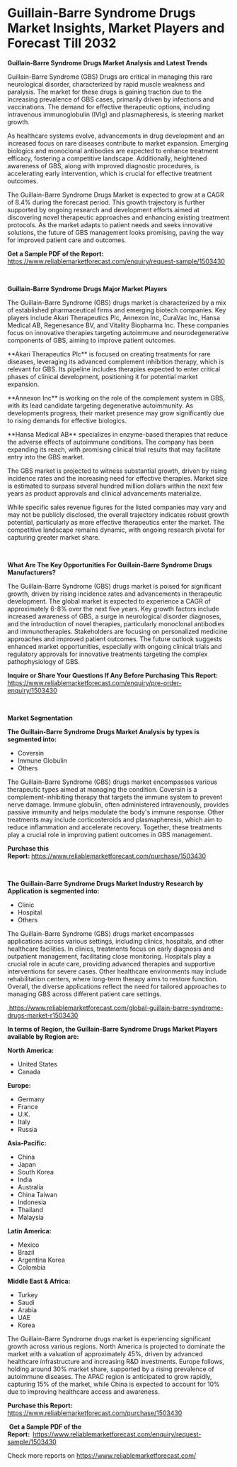 <p><h1>Guillain-Barre Syndrome Drugs Market Insights, Market Players and Forecast Till 2032</h1></p><p><strong>Guillain-Barre Syndrome Drugs Market Analysis and Latest Trends</strong></p>
<p><p>Guillain-Barre Syndrome (GBS) Drugs are critical in managing this rare neurological disorder, characterized by rapid muscle weakness and paralysis. The market for these drugs is gaining traction due to the increasing prevalence of GBS cases, primarily driven by infections and vaccinations. The demand for effective therapeutic options, including intravenous immunoglobulin (IVIg) and plasmapheresis, is steering market growth.</p><p>As healthcare systems evolve, advancements in drug development and an increased focus on rare diseases contribute to market expansion. Emerging biologics and monoclonal antibodies are expected to enhance treatment efficacy, fostering a competitive landscape. Additionally, heightened awareness of GBS, along with improved diagnostic procedures, is accelerating early intervention, which is crucial for effective treatment outcomes.</p><p>The Guillain-Barre Syndrome Drugs Market is expected to grow at a CAGR of 8.4% during the forecast period. This growth trajectory is further supported by ongoing research and development efforts aimed at discovering novel therapeutic approaches and enhancing existing treatment protocols. As the market adapts to patient needs and seeks innovative solutions, the future of GBS management looks promising, paving the way for improved patient care and outcomes.</p></p>
<p><strong>Get a Sample PDF of the Report:&nbsp;</strong> <a href="https://www.reliablemarketforecast.com/enquiry/request-sample/1503430?utm_campaign=3049&utm_medium=2&utm_source=Github&utm_content=ia&utm_term=23032025&utm_id=guillain-barre-syndrome-drugs">https://www.reliablemarketforecast.com/enquiry/request-sample/1503430</a></p>
<p>&nbsp;</p>
<p><strong>Guillain-Barre Syndrome Drugs Major Market Players</strong></p>
<p><p>The Guillain-Barre Syndrome (GBS) drugs market is characterized by a mix of established pharmaceutical firms and emerging biotech companies. Key players include Akari Therapeutics Plc, Annexon Inc, CuraVac Inc, Hansa Medical AB, Regenesance BV, and Vitality Biopharma Inc. These companies focus on innovative therapies targeting autoimmune and neurodegenerative components of GBS, aiming to improve patient outcomes.</p><p>**Akari Therapeutics Plc** is focused on creating treatments for rare diseases, leveraging its advanced complement inhibition therapy, which is relevant for GBS. Its pipeline includes therapies expected to enter critical phases of clinical development, positioning it for potential market expansion.</p><p>**Annexon Inc** is working on the role of the complement system in GBS, with its lead candidate targeting degenerative autoimmunity. As developments progress, their market presence may grow significantly due to rising demands for effective biologics.</p><p>**Hansa Medical AB** specializes in enzyme-based therapies that reduce the adverse effects of autoimmune conditions. The company has been expanding its reach, with promising clinical trial results that may facilitate entry into the GBS market.</p><p>The GBS market is projected to witness substantial growth, driven by rising incidence rates and the increasing need for effective therapies. Market size is estimated to surpass several hundred million dollars within the next few years as product approvals and clinical advancements materialize.</p><p>While specific sales revenue figures for the listed companies may vary and may not be publicly disclosed, the overall trajectory indicates robust growth potential, particularly as more effective therapeutics enter the market. The competitive landscape remains dynamic, with ongoing research pivotal for capturing greater market share.</p></p>
<p>&nbsp;</p>
<p><strong>What Are The Key Opportunities For Guillain-Barre Syndrome Drugs Manufacturers?</strong></p>
<p><p>The Guillain-Barre Syndrome (GBS) drugs market is poised for significant growth, driven by rising incidence rates and advancements in therapeutic development. The global market is expected to experience a CAGR of approximately 6-8% over the next five years. Key growth factors include increased awareness of GBS, a surge in neurological disorder diagnoses, and the introduction of novel therapies, particularly monoclonal antibodies and immunotherapies. Stakeholders are focusing on personalized medicine approaches and improved patient outcomes. The future outlook suggests enhanced market opportunities, especially with ongoing clinical trials and regulatory approvals for innovative treatments targeting the complex pathophysiology of GBS.</p></p>
<p><strong>Inquire or Share Your Questions If Any Before Purchasing This Report:</strong> <a href="https://www.reliablemarketforecast.com/enquiry/pre-order-enquiry/1503430?utm_campaign=3049&utm_medium=2&utm_source=Github&utm_content=ia&utm_term=23032025&utm_id=guillain-barre-syndrome-drugs">https://www.reliablemarketforecast.com/enquiry/pre-order-enquiry/1503430</a></p>
<p>&nbsp;</p>
<p><strong>Market Segmentation</strong></p>
<p><strong>The Guillain-Barre Syndrome Drugs Market Analysis by types is segmented into:</strong></p>
<p><ul><li>Coversin</li><li>Immune Globulin</li><li>Others</li></ul></p>
<p><p>The Guillain-Barre Syndrome (GBS) drugs market encompasses various therapeutic types aimed at managing the condition. Coversin is a complement-inhibiting therapy that targets the immune system to prevent nerve damage. Immune globulin, often administered intravenously, provides passive immunity and helps modulate the body's immune response. Other treatments may include corticosteroids and plasmapheresis, which aim to reduce inflammation and accelerate recovery. Together, these treatments play a crucial role in improving patient outcomes in GBS management.</p></p>
<p><strong>Purchase this Report:&nbsp;</strong><a href="https://www.reliablemarketforecast.com/purchase/1503430?utm_campaign=3049&utm_medium=2&utm_source=Github&utm_content=ia&utm_term=23032025&utm_id=guillain-barre-syndrome-drugs">https://www.reliablemarketforecast.com/purchase/1503430</a></p>
<p>&nbsp;</p>
<p><strong>The Guillain-Barre Syndrome Drugs Market Industry Research by Application is segmented into:</strong></p>
<p><ul><li>Clinic</li><li>Hospital</li><li>Others</li></ul></p>
<p><p>The Guillain-Barre Syndrome (GBS) drugs market encompasses applications across various settings, including clinics, hospitals, and other healthcare facilities. In clinics, treatments focus on early diagnosis and outpatient management, facilitating close monitoring. Hospitals play a crucial role in acute care, providing advanced therapies and supportive interventions for severe cases. Other healthcare environments may include rehabilitation centers, where long-term therapy aims to restore function. Overall, the diverse applications reflect the need for tailored approaches to managing GBS across different patient care settings.</p></p>
<p><a href="https://www.reliablemarketforecast.com/global-guillain-barre-syndrome-drugs-market-r1503430?utm_campaign=3049&utm_medium=2&utm_source=Github&utm_content=ia&utm_term=23032025&utm_id=guillain-barre-syndrome-drugs">&nbsp;https://www.reliablemarketforecast.com/global-guillain-barre-syndrome-drugs-market-r1503430</a></p>
<p><strong>In terms of Region, the Guillain-Barre Syndrome Drugs Market Players available by Region are:</strong></p>
<p>
    <p> <strong> North America: </strong>
        <ul>
            <li>United States</li>
            <li>Canada</li>
        </ul>
        </p> 
    <p> <strong> Europe: </strong>
        <ul>
            <li>Germany</li>
            <li>France</li>
            <li>U.K.</li>
            <li>Italy</li>
            <li>Russia</li>
        </ul>
        </p> 
    <p> <strong> Asia-Pacific: </strong>
        <ul>
            <li>China</li>
            <li>Japan</li>
            <li>South Korea</li>
            <li>India</li>
            <li>Australia</li>
            <li>China Taiwan</li>
            <li>Indonesia</li>
            <li>Thailand</li>
            <li>Malaysia</li>
        </ul>
        </p> 
    <p> <strong> Latin America: </strong>
        <ul>
            <li>Mexico</li>
            <li>Brazil</li>
            <li>Argentina Korea</li>
            <li>Colombia</li>
        </ul>
        </p> 
    <p> <strong> Middle East & Africa: </strong>
        <ul>
            <li>Turkey</li>
            <li>Saudi</li>
            <li>Arabia</li>
            <li>UAE</li>
            <li>Korea</li>
        </ul>
    </p>
    </p>
<p><p>The Guillain-Barre Syndrome drugs market is experiencing significant growth across various regions. North America is projected to dominate the market with a valuation of approximately 45%, driven by advanced healthcare infrastructure and increasing R&D investments. Europe follows, holding around 30% market share, supported by a rising prevalence of autoimmune diseases. The APAC region is anticipated to grow rapidly, capturing 15% of the market, while China is expected to account for 10% due to improving healthcare access and awareness.</p></p>
<p><strong>Purchase this Report: </strong><a href="https://www.reliablemarketforecast.com/purchase/1503430?utm_campaign=3049&utm_medium=2&utm_source=Github&utm_content=ia&utm_term=23032025&utm_id=guillain-barre-syndrome-drugs">https://www.reliablemarketforecast.com/purchase/1503430</a></p>
<p>&nbsp;<strong>Get a Sample PDF of the Report:&nbsp;&nbsp;</strong><a href="https://www.reliablemarketforecast.com/enquiry/request-sample/1503430?utm_campaign=3049&utm_medium=2&utm_source=Github&utm_content=ia&utm_term=23032025&utm_id=guillain-barre-syndrome-drugs">https://www.reliablemarketforecast.com/enquiry/request-sample/1503430</a></p>
<p><strong></strong></p>
<p>Check more reports on <a href="https://www.reliablemarketforecast.com/?utm_campaign=3049&utm_medium=2&utm_source=Github&utm_content=ia&utm_term=23032025&utm_id=guillain-barre-syndrome-drugs">https://www.reliablemarketforecast.com/</a></p>
